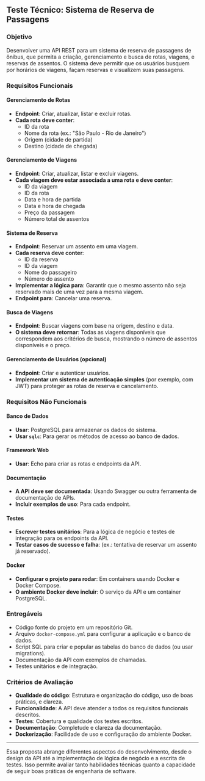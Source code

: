 ## Teste Técnico: Sistema de Reserva de Passagens

### Objetivo
Desenvolver uma API REST para um sistema de reserva de passagens de ônibus, que permita a criação, gerenciamento e busca de rotas, viagens, e reservas de assentos. O sistema deve permitir que os usuários busquem por horários de viagens, façam reservas e visualizem suas passagens.

### Requisitos Funcionais

#### Gerenciamento de Rotas
- **Endpoint**: Criar, atualizar, listar e excluir rotas.
- **Cada rota deve conter**:
  - ID da rota
  - Nome da rota (ex.: "São Paulo - Rio de Janeiro")
  - Origem (cidade de partida)
  - Destino (cidade de chegada)

#### Gerenciamento de Viagens
- **Endpoint**: Criar, atualizar, listar e excluir viagens.
- **Cada viagem deve estar associada a uma rota e deve conter**:
  - ID da viagem
  - ID da rota
  - Data e hora de partida
  - Data e hora de chegada
  - Preço da passagem
  - Número total de assentos

#### Sistema de Reserva
- **Endpoint**: Reservar um assento em uma viagem.
- **Cada reserva deve conter**:
  - ID da reserva
  - ID da viagem
  - Nome do passageiro
  - Número do assento
- **Implementar a lógica para**: Garantir que o mesmo assento não seja reservado mais de uma vez para a mesma viagem.
- **Endpoint para**: Cancelar uma reserva.

#### Busca de Viagens
- **Endpoint**: Buscar viagens com base na origem, destino e data.
- **O sistema deve retornar**: Todas as viagens disponíveis que correspondem aos critérios de busca, mostrando o número de assentos disponíveis e o preço.

#### Gerenciamento de Usuários (opcional)
- **Endpoint**: Criar e autenticar usuários.
- **Implementar um sistema de autenticação simples** (por exemplo, com JWT) para proteger as rotas de reserva e cancelamento.

### Requisitos Não Funcionais

#### Banco de Dados
- **Usar**: PostgreSQL para armazenar os dados do sistema.
- **Usar `sqlc`**: Para gerar os métodos de acesso ao banco de dados.

#### Framework Web
- **Usar**: Echo para criar as rotas e endpoints da API.

#### Documentação
- **A API deve ser documentada**: Usando Swagger ou outra ferramenta de documentação de APIs.
- **Incluir exemplos de uso**: Para cada endpoint.

#### Testes
- **Escrever testes unitários**: Para a lógica de negócio e testes de integração para os endpoints da API.
- **Testar casos de sucesso e falha**: (ex.: tentativa de reservar um assento já reservado).

#### Docker
- **Configurar o projeto para rodar**: Em containers usando Docker e Docker Compose.
- **O ambiente Docker deve incluir**: O serviço da API e um container PostgreSQL.

### Entregáveis
- Código fonte do projeto em um repositório Git.
- Arquivo `docker-compose.yml` para configurar a aplicação e o banco de dados.
- Script SQL para criar e popular as tabelas do banco de dados (ou usar migrations).
- Documentação da API com exemplos de chamadas.
- Testes unitários e de integração.

### Critérios de Avaliação
- **Qualidade do código**: Estrutura e organização do código, uso de boas práticas, e clareza.
- **Funcionalidade**: A API deve atender a todos os requisitos funcionais descritos.
- **Testes**: Cobertura e qualidade dos testes escritos.
- **Documentação**: Completude e clareza da documentação.
- **Dockerização**: Facilidade de uso e configuração do ambiente Docker.

---

Essa proposta abrange diferentes aspectos do desenvolvimento, desde o design da API até a implementação de lógica de negócio e a escrita de testes. Isso permite avaliar tanto habilidades técnicas quanto a capacidade de seguir boas práticas de engenharia de software.
